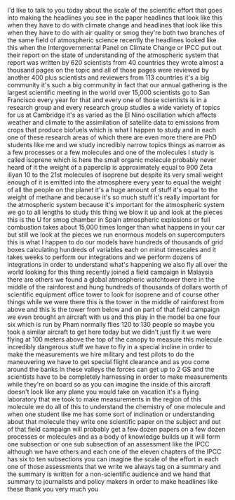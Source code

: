 
I&#39;d like to talk to you today about the
scale of the scientific effort that goes
into making the headlines you see in the
paper headlines that look like this when
they have to do with climate change and
headlines that look like this when they
have to do with air quality or smog
they&#39;re both two branches of the same
field of atmospheric science recently
the headlines looked like this when the
Intergovernmental Panel on Climate
Change or IPCC put out their report on
the state of understanding of the
atmospheric system that report was
written by 620 scientists from 40
countries they wrote almost a thousand
pages on the topic and all of those
pages were reviewed by another 400 plus
scientists and reviewers from 113
countries it&#39;s a big community it&#39;s such
a big community in fact that our annual
gathering is the largest scientific
meeting in the world over 15,000
scientists go to San Francisco every
year for that and every one of those
scientists is in a research group and
every research group studies a wide
variety of topics for us at Cambridge
it&#39;s as varied as the El Nino
oscillation which affects weather and
climate to the assimilation of satellite
data to emissions from crops that
produce biofuels which is what I happen
to study and in each one of these
research areas of which there are even
more there are PhD students like me and
we study incredibly narrow topics things
as narrow as a few processes or a few
molecules and one of the molecules I
study is called isoprene which is here
the small organic molecule probably
never heard of it the weight of a
paperclip is approximately equal to 900
Zeta iliyan 10 to the 21st molecules of
isoprene but despite its very small
weight enough of it is emitted into the
atmosphere every year to equal the
weight of all the people on the planet
it&#39;s a huge amount of stuff it&#39;s equal
to the weight of methane and because
it&#39;s so much stuff it&#39;s really important
for the atmospheric system because it&#39;s
important for the atmospheric system we
go to all lengths to study this thing we
blow it up and look at the pieces this
is the U for smog chamber in Spain
atmospheric explosions or full
combustion takes about 15,000 times
longer than what happens in your car but
still we look at the pieces we run
enormous models on supercomputers this
is what I happen to do our models have
hundreds of thousands of grid boxes
calculating hundreds of variables each
on minut timescales and it takes weeks
to perform our integrations and we
perform dozens of integrations in order
to understand what&#39;s happening we also
fly all over the world looking for this
thing
recently joined a field campaign in
Malaysia there are others we found a
global atmospheric watchtower there in
the middle of the rainforest
and hung hundreds of thousands of
dollars worth of scientific equipment
office tower to look for isoprene and of
course other things while we were there
this is the tower in the middle of
rainforest from above and this is the
tower from below and on part of that
field campaign we even brought an
aircraft with us and this play in the
model ba one four six which is run by
Pham normally flies 120 to 130 people so
maybe you took a similar aircraft to get
here today but we didn&#39;t just fly it we
were flying at 100 meters above the top
of the canopy to measure this molecule
incredibly dangerous stuff we have to
fly in a special incline in order to
make the measurements we hire military
and test pilots to do the maneuvering we
have to get special flight clearance and
as you come around the banks in these
valleys the forces can get up to 2 GS
and the scientists have to be completely
harnessing in order to make measurements
while they&#39;re on board so as you can
imagine the inside of this aircraft
doesn&#39;t look like any plane you would
take on vacation it&#39;s a flying
laboratory that we took to make
measurements in the region of this
molecule we do all of this to understand
the chemistry of one molecule and when
one student like me has some sort of
inclination or understanding about that
molecule they write one scientific paper
on the subject and out of that field
campaign will probably get a few dozen
papers on a few dozen processes or
molecules and as a body of knowledge
builds up it will form one subsection or
one sub subsection of an assessment like
the IPCC although we have others and
each one of the eleven chapters of the
IPCC has six to ten subsections you can
imagine the scale of the effort in each
one of those assessments that we write
we always tag on a summary and the
summary is written for a non-scientific
audience and we hand that summary to
journalists and policy makers in order
to make headlines like these thank you
very much
you
